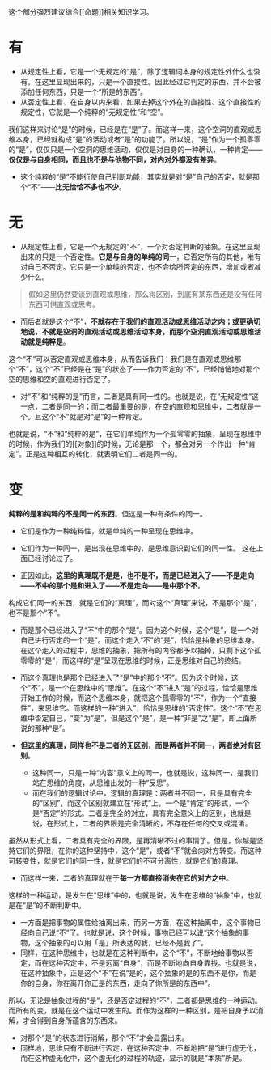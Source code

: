 这个部分强烈建议结合[[命题]]相关知识学习。
# 有

- 从规定性上看，它是一个无规定的“是”，除了逻辑词本身的规定性外什么也没有。在这里显现出来的，只是一个直接性。因此经过它判定的东西，并不会被添加任何东西，只是一个“所是的东西”。
- 从否定性上看、在自身以内来看，如果去掉这个外在的直接性、这个直接性的规定性，它就是一个纯粹的“无规定性”和“空”。

我们这样来讨论“是”的时候，已经是在“是”了。而这样一来，这个空洞的直观或思维本身，已经就构成“是”的活动或者“是”的功能了。所以说，“是”作为一个孤零零的“是”，仅仅只是一个空洞的思维活动，仅仅是对自身的一种确认，一种肯定——**仅仅是与自身相同，而且也不是与他物不同，对内对外都没有差异**。

- 这个纯粹的“是”不能行使自己判断功能，其实就是对“是”自己的否定，就是那个“不”——**比无恰恰不多也不少**。
# 无

- 从规定性上看，它是一个无规定的“不”，一个对否定判断的抽象。在这里显现出来的只是一个否定性。**它是与自身的单纯的同一**，它否定所有的其他，唯有对自己不否定。它只是一个单纯的否定，也不会给所否定的东西，增加或者减少什么。

> 假如这里仍然要谈到直观或思维，那么得区别，到底有某东西还是没有任何东西可供直观或思考。

- 而后者就是这个“不”，**不就存在于我们的直观活动或思维活动之内；或更确切地说，不就是空洞的直观活动或思维活动本身，而那个空洞直观活动或思维活动就是纯粹是**。
 
这个“不”可以否定直观或思维本身，从而告诉我们：我们是在直观或思维那个“不”，这个“不”已经是在“是”的状态了——作为否定的“不”，已经悄悄地对那个空的思维和空的直观进行否定了。

- 对“不”和“纯粹的是”而言，二者是具有同一性的。也就是说，在“无规定性”这一点，二者是同一的；而二者最重要的是，在空的直观和思维中，二者就是一个。且这个“不”就是对“是”的一种肯定。

也就是说，“不”和“纯粹的是”，在它们单纯作为一个孤零零的抽象，呈现在思维中的时候，作为我们的[[对象]]的时候，无论是那一个，都会对另一个作出一种“肯定”。正是这种相互的转化，就表明它们二者是同一的。

# 变

**纯粹的是和纯粹的不是同一的东西**。但这是一种有条件的同一。
  - 它们是作为一种纯粹性，就是单纯的一种呈现在思维中。
  - 它们作为一种同一，是出现在思维中的，是思维意识到它们的同一性。
这在上面已经讨论过了。

- 正因如此，**这里的真理既不是是，也不是不，而是已经进入了——不是走向——不中的那个是和进入了——不是走向——是中那个不**。

构成它们同一的东西，就是它们的“真理”，而对这个“真理”来说，不是那个“是”，也不是那个“不”。
  - 而是那个已经进入了“不“中的那个“是”。因为这个时候，这个“是”，是一个对自己进行否定的一个“是”。而这个走入“不”的“是”，恰恰是抽象的思维本身。在这个走入的过程中，思维的抽象，把所有的内容都予以抽掉，只剩下这个孤零零的“是”，而这样的“是”呈现在思维的时候，正是思维对自己的终结。
  - 而这个真理也是那个已经进入了“是”中的那个“不”。因为这个时候，这个“不”，是一个在思维中的“思维”。在这个“不”进入“是”的过程，恰恰是思维开始工作的时候，而这个思维本身，就把这个孤零零的“不”，作为一个“直接性”，来思维它。而这样的一种“进入”，恰恰是思维的“否定性”。这个“不”在思维中否定自己，“变”为“是”，但是这个“是”，是一种“非是”之“是”，即上面所说的那种“是”。

- **但这里的真理，同样也不是二者的无区别，而是两者并不同一，两者绝对有区别**。

  - 这种同一，只是一种“内容”意义上的同一，也就是说，这种同一，是我们站在思维的角度，从思维出发的一种“反思”。
  - 而在我们的逻辑讨论中，逻辑的真理是：两者并不同一，且是具有完全的“区别”，而这个区别就建立在“形式”上，一个是“肯定”的形式，一个是“否定”的形式。二者是完全的对立，具有完全意义上的区别，也就是说，在形式上，二者的界限是完全清晰的，不存在任何的交叉或混淆。

虽然从形式上看，二者具有完全的界限，是再清晰不过的事情了。但是，你越是坚持它们的界限，在你的这种坚持中，这个“是”，或者“不”就会向对方转变。而这种可转变性，就是它们的同一性，就是它们的不可分离性，就是它们的真理。

- 而这样一来，二者的真理就在于**每一方都直接消失在它的对方之中**。

这样的一种运动，是发生在“思维”中的，也就是说，发生在思维的“抽象”中，也就是在“是”的不断判断中。
  - 一方面是把事物的属性给抽离出来，而另一方面，在这种抽离中，这个事物已经向自己说“不”了。也就是说，这个时候，事物已经可以说“这个抽象的事物，这个抽象的可以用「是」所表达的我，已经不是我了”。
  - 同样，在这种思维中，也就是在这种判断中，这个“不”，不断地给事物以否定，而在这种否定中，不是远离“自身”，而是不断地向自身靠拢。也就是说，在这种抽象中，正是这个“不”在说“是的，这个抽象的是的东西不是你，而是你的自身，你在离开你正是的东西，走向了你所是的东西中”。

所以，无论是抽象过程的“是”，还是否定过程的“不”，二者都是思维的一种运动。而所有的变，就是在这个运动中发生的。而作为这样的一种区别，是把自身予以消解，才会得到自身所蕴含的东西来。
  - 对那个“是”的状态进行消解，那个“不”才会显露出来。
  - 同样地，思维只有不断进行否定，在这种否定中，不断地把“是”进行虚无化，而在这种虚无化中，这个虚无化的过程的轨迹，显示的就是“本质”所是。
